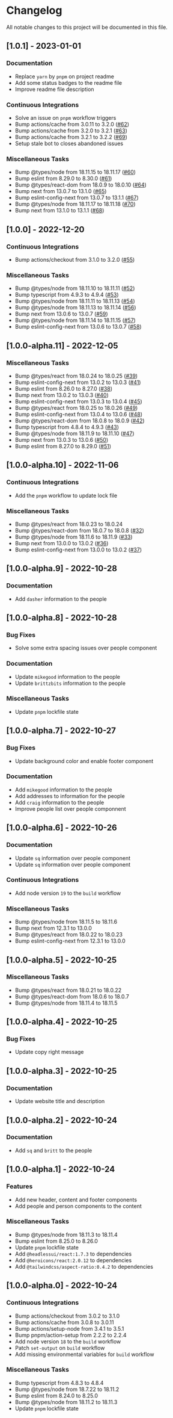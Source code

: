 # Changelog

All notable changes to this project will be documented in this file.

## [1.0.1] - 2023-01-01

### <!-- 05 -->Documentation

- Replace `yarn` by `pnpm` on project readme
- Add some status badges to the readme file
- Improve readme file description

### <!-- 07 -->Continuous Integrations

- Solve an issue on `pnpm` workflow triggers
- Bump actions/cache from 3.0.11 to 3.2.0 ([#62](https://github.com/orhun/git-cliff/issues/62))
- Bump actions/cache from 3.2.0 to 3.2.1 ([#63](https://github.com/orhun/git-cliff/issues/63))
- Bump actions/cache from 3.2.1 to 3.2.2 ([#69](https://github.com/orhun/git-cliff/issues/69))
- Setup stale bot to closes abandoned issues

### <!-- 08 -->Miscellaneous Tasks

- Bump @types/node from 18.11.15 to 18.11.17 ([#60](https://github.com/orhun/git-cliff/issues/60))
- Bump eslint from 8.29.0 to 8.30.0 ([#61](https://github.com/orhun/git-cliff/issues/61))
- Bump @types/react-dom from 18.0.9 to 18.0.10 ([#64](https://github.com/orhun/git-cliff/issues/64))
- Bump next from 13.0.7 to 13.1.0 ([#65](https://github.com/orhun/git-cliff/issues/65))
- Bump eslint-config-next from 13.0.7 to 13.1.1 ([#67](https://github.com/orhun/git-cliff/issues/67))
- Bump @types/node from 18.11.17 to 18.11.18 ([#70](https://github.com/orhun/git-cliff/issues/70))
- Bump next from 13.1.0 to 13.1.1 ([#68](https://github.com/orhun/git-cliff/issues/68))

## [1.0.0] - 2022-12-20

### <!-- 07 -->Continuous Integrations

- Bump actions/checkout from 3.1.0 to 3.2.0 ([#55](https://github.com/orhun/git-cliff/issues/55))

### <!-- 08 -->Miscellaneous Tasks

- Bump @types/node from 18.11.10 to 18.11.11 ([#52](https://github.com/orhun/git-cliff/issues/52))
- Bump typescript from 4.9.3 to 4.9.4 ([#53](https://github.com/orhun/git-cliff/issues/53))
- Bump @types/node from 18.11.11 to 18.11.13 ([#54](https://github.com/orhun/git-cliff/issues/54))
- Bump @types/node from 18.11.13 to 18.11.14 ([#56](https://github.com/orhun/git-cliff/issues/56))
- Bump next from 13.0.6 to 13.0.7 ([#59](https://github.com/orhun/git-cliff/issues/59))
- Bump @types/node from 18.11.14 to 18.11.15 ([#57](https://github.com/orhun/git-cliff/issues/57))
- Bump eslint-config-next from 13.0.6 to 13.0.7 ([#58](https://github.com/orhun/git-cliff/issues/58))

## [1.0.0-alpha.11] - 2022-12-05

### <!-- 08 -->Miscellaneous Tasks

- Bump @types/react from 18.0.24 to 18.0.25 ([#39](https://github.com/orhun/git-cliff/issues/39))
- Bump eslint-config-next from 13.0.2 to 13.0.3 ([#41](https://github.com/orhun/git-cliff/issues/41))
- Bump eslint from 8.26.0 to 8.27.0 ([#38](https://github.com/orhun/git-cliff/issues/38))
- Bump next from 13.0.2 to 13.0.3 ([#40](https://github.com/orhun/git-cliff/issues/40))
- Bump eslint-config-next from 13.0.3 to 13.0.4 ([#45](https://github.com/orhun/git-cliff/issues/45))
- Bump @types/react from 18.0.25 to 18.0.26 ([#49](https://github.com/orhun/git-cliff/issues/49))
- Bump eslint-config-next from 13.0.4 to 13.0.6 ([#48](https://github.com/orhun/git-cliff/issues/48))
- Bump @types/react-dom from 18.0.8 to 18.0.9 ([#42](https://github.com/orhun/git-cliff/issues/42))
- Bump typescript from 4.8.4 to 4.9.3 ([#43](https://github.com/orhun/git-cliff/issues/43))
- Bump @types/node from 18.11.9 to 18.11.10 ([#47](https://github.com/orhun/git-cliff/issues/47))
- Bump next from 13.0.3 to 13.0.6 ([#50](https://github.com/orhun/git-cliff/issues/50))
- Bump eslint from 8.27.0 to 8.29.0 ([#51](https://github.com/orhun/git-cliff/issues/51))

## [1.0.0-alpha.10] - 2022-11-06

### <!-- 07 -->Continuous Integrations

- Add the `pnpm` workflow to update lock file

### <!-- 08 -->Miscellaneous Tasks

- Bump @types/react from 18.0.23 to 18.0.24
- Bump @types/react-dom from 18.0.7 to 18.0.8 ([#32](https://github.com/orhun/git-cliff/issues/32))
- Bump @types/node from 18.11.6 to 18.11.9 ([#33](https://github.com/orhun/git-cliff/issues/33))
- Bump next from 13.0.0 to 13.0.2 ([#36](https://github.com/orhun/git-cliff/issues/36))
- Bump eslint-config-next from 13.0.0 to 13.0.2 ([#37](https://github.com/orhun/git-cliff/issues/37))

## [1.0.0-alpha.9] - 2022-10-28

### <!-- 05 -->Documentation

- Add `dasher` information to the people

## [1.0.0-alpha.8] - 2022-10-28

### <!-- 02 -->Bug Fixes

- Solve some extra spacing issues over people component

### <!-- 05 -->Documentation

- Update `mikegood` information to the people
- Update `brittzbits` information to the people

### <!-- 08 -->Miscellaneous Tasks

- Update `pnpm` lockfile state

## [1.0.0-alpha.7] - 2022-10-27

### <!-- 02 -->Bug Fixes

- Update background color and enable footer component

### <!-- 05 -->Documentation

- Add `mikegood` information to the people
- Add addresses to information for the people
- Add `craig` information to the people
- Improve people list over people componnent

## [1.0.0-alpha.6] - 2022-10-26

### <!-- 05 -->Documentation

- Update `sq` information over people component
- Update `sq` information over people component

### <!-- 07 -->Continuous Integrations

- Add node version `19` to the `build` workflow

### <!-- 08 -->Miscellaneous Tasks

- Bump @types/node from 18.11.5 to 18.11.6
- Bump next from 12.3.1 to 13.0.0
- Bump @types/react from 18.0.22 to 18.0.23
- Bump eslint-config-next from 12.3.1 to 13.0.0

## [1.0.0-alpha.5] - 2022-10-25

### <!-- 08 -->Miscellaneous Tasks

- Bump @types/react from 18.0.21 to 18.0.22
- Bump @types/react-dom from 18.0.6 to 18.0.7
- Bump @types/node from 18.11.4 to 18.11.5

## [1.0.0-alpha.4] - 2022-10-25

### <!-- 02 -->Bug Fixes

- Update copy right message

## [1.0.0-alpha.3] - 2022-10-25

### <!-- 05 -->Documentation

- Update website title and description

## [1.0.0-alpha.2] - 2022-10-24

### <!-- 05 -->Documentation

- Add `sq` and `britt` to the people

## [1.0.0-alpha.1] - 2022-10-24

### <!-- 01 -->Features

- Add new header, content and footer components
- Add people and person components to the content

### <!-- 08 -->Miscellaneous Tasks

- Bump @types/node from 18.11.3 to 18.11.4
- Bump eslint from 8.25.0 to 8.26.0
- Update `pnpm` lockfile state
- Add `@headlessui/react:1.7.3` to dependencies
- Add `@heroicons/react:2.0.12` to dependencies
- Add `@tailwindcss/aspect-ratio:0.4.2` to dependencies

## [1.0.0-alpha.0] - 2022-10-24

### <!-- 07 -->Continuous Integrations

- Bump actions/checkout from 3.0.2 to 3.1.0
- Bump actions/cache from 3.0.8 to 3.0.11
- Bump actions/setup-node from 3.4.1 to 3.5.1
- Bump pnpm/action-setup from 2.2.2 to 2.2.4
- Add node version `18` to the `build` workflow
- Patch `set-output` on `build` workflow
- Add missing environmental variables for `build` workflow

### <!-- 08 -->Miscellaneous Tasks

- Bump typescript from 4.8.3 to 4.8.4
- Bump @types/node from 18.7.22 to 18.11.2
- Bump eslint from 8.24.0 to 8.25.0
- Bump @types/node from 18.11.2 to 18.11.3
- Update `pnpm` lockfile state

<!-- generated by git-cliff -->
